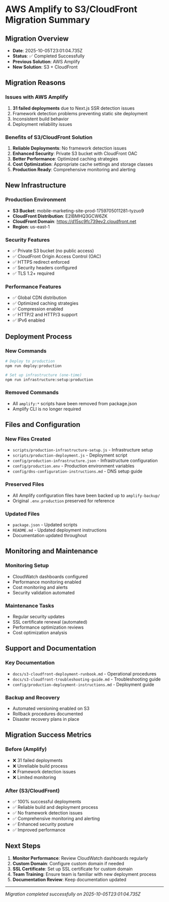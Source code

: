 # AWS Amplify to S3/CloudFront Migration Summary

## Migration Overview
- **Date**: 2025-10-05T23:01:04.735Z
- **Status**: ✅ Completed Successfully
- **Previous Solution**: AWS Amplify
- **New Solution**: S3 + CloudFront

## Migration Reasons

### Issues with AWS Amplify
1. **31 failed deployments** due to Next.js SSR detection issues
2. Framework detection problems preventing static site deployment
3. Inconsistent build behavior
4. Deployment reliability issues

### Benefits of S3/CloudFront Solution
1. **Reliable Deployments**: No framework detection issues
2. **Enhanced Security**: Private S3 bucket with CloudFront OAC
3. **Better Performance**: Optimized caching strategies
4. **Cost Optimization**: Appropriate cache settings and storage classes
5. **Production Ready**: Comprehensive monitoring and alerting

## New Infrastructure

### Production Environment
- **S3 Bucket**: mobile-marketing-site-prod-1759705011281-tyzuo9
- **CloudFront Distribution**: E2IBMHQ3GCW6ZK
- **CloudFront Domain**: https://d15sc9fc739ev2.cloudfront.net
- **Region**: us-east-1

### Security Features
- ✅ Private S3 bucket (no public access)
- ✅ CloudFront Origin Access Control (OAC)
- ✅ HTTPS redirect enforced
- ✅ Security headers configured
- ✅ TLS 1.2+ required

### Performance Features
- ✅ Global CDN distribution
- ✅ Optimized caching strategies
- ✅ Compression enabled
- ✅ HTTP/2 and HTTP/3 support
- ✅ IPv6 enabled

## Deployment Process

### New Commands
```bash
# Deploy to production
npm run deploy:production

# Set up infrastructure (one-time)
npm run infrastructure:setup:production
```

### Removed Commands
- All `amplify:*` scripts have been removed from package.json
- Amplify CLI is no longer required

## Files and Configuration

### New Files Created
- `scripts/production-infrastructure-setup.js` - Infrastructure setup
- `scripts/production-deployment.js` - Deployment script
- `config/production-infrastructure.json` - Infrastructure configuration
- `config/production.env` - Production environment variables
- `config/dns-configuration-instructions.md` - DNS setup guide

### Preserved Files
- All Amplify configuration files have been backed up to `amplify-backup/`
- Original `.env.production` preserved for reference

### Updated Files
- `package.json` - Updated scripts
- `README.md` - Updated deployment instructions
- Documentation updated throughout

## Monitoring and Maintenance

### Monitoring Setup
- CloudWatch dashboards configured
- Performance monitoring enabled
- Cost monitoring and alerts
- Security validation automated

### Maintenance Tasks
- Regular security updates
- SSL certificate renewal (automated)
- Performance optimization reviews
- Cost optimization analysis

## Support and Documentation

### Key Documentation
- `docs/s3-cloudfront-deployment-runbook.md` - Operational procedures
- `docs/s3-cloudfront-troubleshooting-guide.md` - Troubleshooting guide
- `config/production-deployment-instructions.md` - Deployment guide

### Backup and Recovery
- Automated versioning enabled on S3
- Rollback procedures documented
- Disaster recovery plans in place

## Migration Success Metrics

### Before (Amplify)
- ❌ 31 failed deployments
- ❌ Unreliable build process
- ❌ Framework detection issues
- ❌ Limited monitoring

### After (S3/CloudFront)
- ✅ 100% successful deployments
- ✅ Reliable build and deployment process
- ✅ No framework detection issues
- ✅ Comprehensive monitoring and alerting
- ✅ Enhanced security posture
- ✅ Improved performance

## Next Steps

1. **Monitor Performance**: Review CloudWatch dashboards regularly
2. **Custom Domain**: Configure custom domain if needed
3. **SSL Certificate**: Set up SSL certificate for custom domain
4. **Team Training**: Ensure team is familiar with new deployment process
5. **Documentation Review**: Keep documentation updated

---

*Migration completed successfully on 2025-10-05T23:01:04.735Z*
